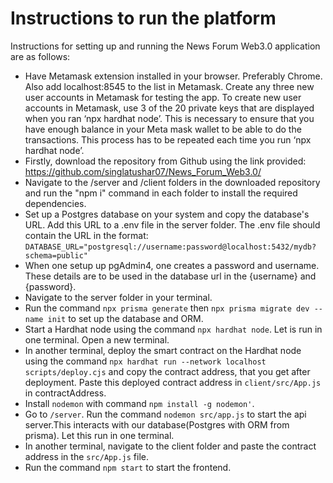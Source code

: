 # Instructions to run the platform

Instructions for setting up and running the News Forum Web3.0 application are as follows: 

- Have Metamask extension installed in your browser. Preferably Chrome. Also add localhost:8545 to the list in Metamask. Create any three new user accounts in Metamask for testing the app. To create new user accounts in Metamask, use 3 of the 20 private keys that are displayed when you ran ‘npx hardhat node’. This is necessary to ensure that you have enough balance in your Meta mask wallet to be able to do the transactions. This process has to be repeated each time you run ‘npx hardhat node’. 
- Firstly, download the repository from Github using the link provided: 
https://github.com/singlatushar07/News_Forum_Web3.0/ 
- Navigate to the /server and /client folders in the downloaded repository and run the "npm i" command in each folder to install the required dependencies. 
- Set up a Postgres database on your system and copy the database's URL. Add this URL to a .env file in the server folder. The .env file should contain the URL in the format: `DATABASE_URL="postgresql://username:password@localhost:5432/mydb?schema=public"`
- When one setup up pgAdmin4, one creates a password and username. These details are to be used in the database url in the {username} and {password}.
- Navigate to the server folder in your terminal. 
- Run the command `npx prisma generate` then `npx prisma migrate dev --name init` to set up the database and ORM. 
- Start a Hardhat node using the command `npx hardhat node`. Let is run in one terminal. Open a new terminal. 
- In another terminal, deploy the smart contract on the Hardhat node using the command `npx hardhat run --network localhost scripts/deploy.cjs` and copy the contract address, that you get after deployment. Paste this deployed contract address in `client/src/App.js` in contractAddress. 
- Install `nodemon` with command `npm install -g nodemon'`. 
- Go to `/server`. Run the command `nodemon src/app.js` to start the api server.This interacts with our database(Postgres with ORM from prisma). Let this run in one terminal. 
- In another terminal, navigate to the client folder and paste the contract address in the `src/App.js` file. 
- Run the command `npm start` to start the frontend. 